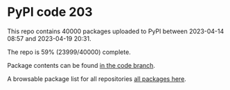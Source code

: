 # PyPI code 203

This repo contains 40000 packages uploaded to PyPI between 
2023-04-14 08:57 and 2023-04-19 20:31.

The repo is 59% (23999/40000) complete.

Package contents can be found [in the code branch](https://github.com/pypi-data/pypi-mirror-203/tree/code/packages).

A browsable package list for all repositories [all packages here](https://pypi-data.github.io/website/repositories/pypi-mirror-203).


